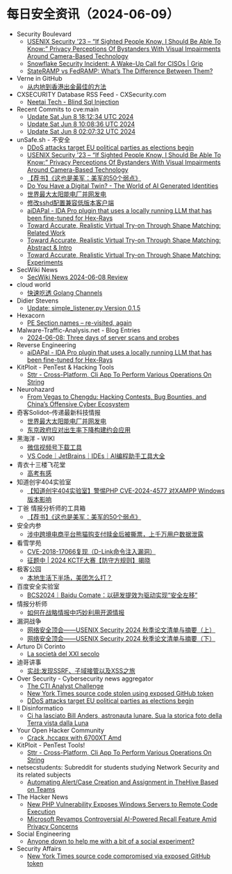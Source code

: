 # 每日安全资讯（2024-06-09）

- Security Boulevard
  - [USENIX Security ’23 – “If Sighted People Know, I Should Be Able To Know:” Privacy Perceptions Of Bystanders With Visual Impairments Around Camera-Based Technology](https://securityboulevard.com/2024/06/usenix-security-23-if-sighted-people-know-i-should-be-able-to-know-privacy-perceptions-of-bystanders-with-visual-impairments-around-camera-based-technology/)
  - [Snowflake Security Incident: A Wake-Up Call for CISOs | Grip](https://securityboulevard.com/2024/06/snowflake-security-incident-a-wake-up-call-for-cisos-grip/)
  - [StateRAMP vs FedRAMP: What’s The Difference Between Them?](https://securityboulevard.com/2024/06/stateramp-vs-fedramp-whats-the-difference-between-them/)
- Verne in GitHub
  - [从内地到香港出金最佳的方法](https://einverne.github.io/post/2024/06/money-to-hong-kong.html)
- CXSECURITY Database RSS Feed - CXSecurity.com
  - [Neetai Tech - Blind Sql Injection](https://cxsecurity.com/issue/WLB-2024060025)
- Recent Commits to cve:main
  - [Update Sat Jun  8 18:12:34 UTC 2024](https://github.com/trickest/cve/commit/1a9ce5de9b351280d5fd3b1c55cdd466188e21d0)
  - [Update Sat Jun  8 10:08:36 UTC 2024](https://github.com/trickest/cve/commit/b1e59628e2653035d6d86025d4380447d8ddcbce)
  - [Update Sat Jun  8 02:07:32 UTC 2024](https://github.com/trickest/cve/commit/e74ffb07b48dc77156baf898cdd74040e26f78a8)
- unSafe.sh - 不安全
  - [DDoS attacks target EU political parties as elections begin](https://buaq.net/go-244149.html)
  - [USENIX Security ’23 – “If Sighted People Know, I Should Be Able To Know:” Privacy Perceptions Of Bystanders With Visual Impairments Around Camera-Based Technology](https://buaq.net/go-244163.html)
  - [【荐书】《这也是美军：美军的50个弱点》](https://buaq.net/go-244145.html)
  - [Do You Have a Digital Twin? - The World of AI Generated Identities](https://buaq.net/go-244152.html)
  - [世界最大太阳能电厂并网发电](https://buaq.net/go-244138.html)
  - [修改sshd配置兼容低版本客户端](https://buaq.net/go-244116.html)
  - [aiDAPal - IDA Pro plugin that uses a locally running LLM that has been fine-tuned for Hex-Rays](https://buaq.net/go-244117.html)
  - [Toward Accurate, Realistic Virtual Try-on Through Shape Matching: Related Work](https://buaq.net/go-244153.html)
  - [Toward Accurate, Realistic Virtual Try-on Through Shape Matching: Abstract & Intro](https://buaq.net/go-244154.html)
  - [Toward Accurate, Realistic Virtual Try-on Through Shape Matching: Experiments](https://buaq.net/go-244155.html)
- SecWiki News
  - [SecWiki News 2024-06-08 Review](http://www.sec-wiki.com/?2024-06-08)
- cloud world
  - [快速吃透 Golang Channels](https://cloudsjhan.github.io/2024/06/08/%E5%BF%AB%E9%80%9F%E5%90%83%E9%80%8F-Golang-Channels/)
- Didier Stevens
  - [Update: simple_listener.py Version 0.1.5](https://blog.didierstevens.com/2024/06/08/update-simple_listener-py-version-0-1-5/)
- Hexacorn
  - [PE Section names – re-visited, again](https://www.hexacorn.com/blog/2024/06/08/pe-section-names-re-visited-again-2/)
- Malware-Traffic-Analysis.net - Blog Entries
  - [2024-06-08: Three days of server scans and probes](https://www.malware-traffic-analysis.net/2024/06/08/index.html)
- Reverse Engineering
  - [aiDAPal - IDA Pro plugin that uses a locally running LLM that has been fine-tuned for Hex-Rays](https://www.reddit.com/r/ReverseEngineering/comments/1db206j/aidapal_ida_pro_plugin_that_uses_a_locally/)
- KitPloit - PenTest &amp; Hacking Tools
  - [Sttr - Cross-Platform, Cli App To Perform Various Operations On String](http://www.kitploit.com/2024/06/sttr-cross-platform-cli-app-to-perform.html)
- Neurohazard
  - [From Vegas to Chengdu: Hacking Contests, Bug Bounties, and China’s Offensive Cyber Ecosystem](http://wp.blkstone.me/2024/06/from-vegas-to-chengdu-hacking-contests-bug-bounties-and-chinas-offensive-cyber-ecosystem/)
- 奇客Solidot–传递最新科技情报
  - [世界最大太阳能电厂并网发电](https://www.solidot.org/story?sid=78390)
  - [东京政府应对出生率下降构建约会应用](https://www.solidot.org/story?sid=78389)
- 黑海洋 - WIKI
  - [微信视频号下载工具](https://blog.upx8.com/4206)
  - [VS Code｜JetBrains｜IDEs｜AI编程助手工具大全](https://blog.upx8.com/4205)
- 青衣十三楼飞花堂
  - [高考有感](https://mp.weixin.qq.com/s?__biz=MzUzMjQyMDE3Ng==&mid=2247487440&idx=1&sn=089e6a0532d9686fa427914c82e653f9&chksm=fab2ccefcdc545f9d4203327eeee08411406cef2cf1c12872ce71165b98f8ca212c081abcae7&scene=58&subscene=0#rd)
- 知道创宇404实验室
  - [【知道创宇404实验室】警惕PHP CVE-2024-4577 对XAMPP Windows 版本影响](https://mp.weixin.qq.com/s?__biz=MzAxNDY2MTQ2OQ==&mid=2650978895&idx=1&sn=9a46e408102150a096c3bb4e47368636&chksm=8079f87db70e716bbe82d72b7ab9516ef348beccc4bc094e1a111c647bff8fad9f81963fd6ca&scene=58&subscene=0#rd)
- 丁爸 情报分析师的工具箱
  - [【荐书】《这也是美军：美军的50个弱点》](https://mp.weixin.qq.com/s?__biz=MzI2MTE0NTE3Mw==&mid=2651144241&idx=1&sn=b217fd816821f21e893cf5fa8534a436&chksm=f1af370bc6d8be1ddf0009528749ce9ac83fb8f7cf6989c12ba2116f5302f525a79f4933f083&scene=58&subscene=0#rd)
- 安全内参
  - [涉中跨境电商平台熊猫购支付赎金后被撕票，上千万用户数据泄露](https://mp.weixin.qq.com/s?__biz=MzI4NDY2MDMwMw==&mid=2247511899&idx=1&sn=03ffdc7b51ea2ecc20ff7e054c21a23e&chksm=ebfae87bdc8d616d8a78b7fa47431c09b8d21733ac0869ccbf15630e5090c6c982d4e6bfbab3&scene=58&subscene=0#rd)
- 看雪学苑
  - [CVE-2018-17066复现（D-Link命令注入漏洞）](https://mp.weixin.qq.com/s?__biz=MjM5NTc2MDYxMw==&mid=2458558525&idx=1&sn=2ea8bd4a5bbd5ac1da70d5d508b76129&chksm=b18d90b786fa19a175714b61912e756639ae375db3a8f96292e774585c049f3204f1f0fcde2d&scene=58&subscene=0#rd)
  - [征题中 | 2024 KCTF大赛【防守方规则】揭晓](https://mp.weixin.qq.com/s?__biz=MjM5NTc2MDYxMw==&mid=2458558525&idx=2&sn=c733cdb77b7152c9b9028a422fa8053b&chksm=b18d90b786fa19a18ccf94978913791400bb226b7e477bdd1c674ac0dd16a58a3e3cdf3d0714&scene=58&subscene=0#rd)
- 极客公园
  - [本地生活下半场，美团怎么打？](https://mp.weixin.qq.com/s?__biz=MTMwNDMwODQ0MQ==&mid=2653043486&idx=1&sn=e61d2c804582a71c062eaa720f1460fa&chksm=7e5746a84920cfbe7ae8c0bacccae290d1a9962fcafc3cb5dbb845285826370695e82778be51&scene=58&subscene=0#rd)
- 百度安全实验室
  - [BCS2024｜Baidu Comate：以研发提效为驱动实现“安全左移”](https://mp.weixin.qq.com/s?__biz=MzA3NTQ3ODI0NA==&mid=2247487167&idx=1&sn=5b9dbc09b3868ed1f979c1978a6acf50&chksm=9f6eab34a81922222d9c8f3a854195fe8763812c8689982e6f5fabf0e22c98720c6286344ac9&scene=58&subscene=0#rd)
- 情报分析师
  - [如何在战略情报中巧妙利用开源情报](https://mp.weixin.qq.com/s?__biz=MzA3Mjc1MTkwOA==&mid=2650551093&idx=1&sn=9797f8cae5796807afad19ba67312e52&chksm=87111d7eb06694680ca6a142991a82ee15ccc71570d2732a396d79cca186ff7d3d9d3e855c56&scene=58&subscene=0#rd)
- 漏洞战争
  - [网络安全顶会——USENIX Security 2024 秋季论文清单与摘要（上）](https://mp.weixin.qq.com/s?__biz=MzU0MzgzNTU0Mw==&mid=2247485321&idx=1&sn=85c605c075c6e9ceab52e24f11bd96a3&chksm=fb041371cc739a671d838017d92558369f1ca9bf6c0339735bdfd606d02881c47c021b563d1c&scene=58&subscene=0#rd)
  - [网络安全顶会——USENIX Security 2024 秋季论文清单与摘要（下）](https://mp.weixin.qq.com/s?__biz=MzU0MzgzNTU0Mw==&mid=2247485321&idx=2&sn=7ea2812d0c8825d9266e0a56ee72cb22&chksm=fb041371cc739a67022914dbe9734e994e041fe6f086fba132238dc2415aa647a9a6badbe312&scene=58&subscene=0#rd)
- Arturo Di Corinto
  - [La società del XXI secolo](https://dicorinto.it/letture/la-societa-del-xxi-secolo/)
- 迪哥讲事
  - [实战:发现SSRF、子域接管以及XSS之旅](https://mp.weixin.qq.com/s?__biz=MzIzMTIzNTM0MA==&mid=2247494898&idx=1&sn=ac6c79bf86a72b1c8e61b5c8390e3c3b&chksm=e8a5e691dfd26f874c721eea603995b756df8783803d720941890a0261e66611764b4acaacdc&scene=58&subscene=0#rd)
- Over Security - Cybersecurity news aggregator
  - [The CTI Analyst Challenge](https://blog.bushidotoken.net/2024/06/the-cti-analyst-challenge.html)
  - [New York Times source code stolen using exposed GitHub token](https://www.bleepingcomputer.com/news/security/new-york-times-source-code-stolen-using-exposed-github-token/)
  - [DDoS attacks target EU political parties as elections begin](https://www.bleepingcomputer.com/news/security/ddos-attacks-target-eu-political-parties-as-elections-begin/)
- Il Disinformatico
  - [Ci ha lasciato Bill Anders, astronauta lunare. Sua la storica foto della Terra vista dalla Luna](http://attivissimo.blogspot.com/2024/06/ci-ha-lasciato-bill-anders-astronauta.html)
- Your Open Hacker Community
  - [Crack .hccapx with 6700XT Amd](https://www.reddit.com/r/HowToHack/comments/1dbfpk8/crack_hccapx_with_6700xt_amd/)
- KitPloit - PenTest Tools!
  - [Sttr - Cross-Platform, Cli App To Perform Various Operations On String](http://www.kitploit.com/2024/06/sttr-cross-platform-cli-app-to-perform.html)
- netsecstudents: Subreddit for students studying Network Security and its related subjects
  - [Automating Alert/Case Creation and Assignment in TheHive Based on Teams](https://www.reddit.com/r/netsecstudents/comments/1darttm/automating_alertcase_creation_and_assignment_in/)
- The Hacker News
  - [New PHP Vulnerability Exposes Windows Servers to Remote Code Execution](https://thehackernews.com/2024/06/new-php-vulnerability-exposes-windows.html)
  - [Microsoft Revamps Controversial AI-Powered Recall Feature Amid Privacy Concerns](https://thehackernews.com/2024/06/microsoft-revamps-controversial-ai.html)
- Social Engineering
  - [Anyone down to help me with a bit of a social experiment?](https://www.reddit.com/r/SocialEngineering/comments/1db6nsn/anyone_down_to_help_me_with_a_bit_of_a_social/)
- Security Affairs
  - [New York Times source code compromised via exposed GitHub token](https://securityaffairs.com/164280/data-breach/new-york-times-source-code-leaked.html)
